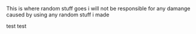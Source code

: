 This is where random stuff goes i will not be responsible for any damange caused by using any random stuff i made


test test
